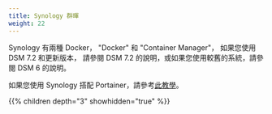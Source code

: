 ```yaml
---
title: Synology 群暉
weight: 22
---
```

Synology 有兩種 Docker， "Docker" 和 "Container Manager"， 如果您使用 DSM 7.2 和更新版本， 請參閱 DSM 7.2 的說明，或如果您使用較舊的系統，請參閱 DSM 6 的說明。

如果您使用 Synology 搭配 Portainer，請參考[此教學](https://mariushosting.com/how-to-install-rustdesk-on-your-synology-nas/)。

{{% children depth="3" showhidden="true" %}}